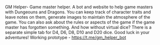 GM Helper- Game master helper. A bot and website to help game masters with Dungeouns and Dragons. 
You can keep track of character traits and leave notes on them, generate images to maintain the atmosphere of the game. 
You can also ask about the rules or aspects of the game if the game master has forgotten something. 
And how without virtual dice? There is a separate simple tab for D4, D6, D8, D10 and D20 dice. Good luck in your adventures!
Working prototype - https://t.me/gm_helper_bot

